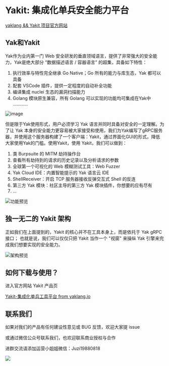 # Yakit: 集成化单兵安全能力平台

[yaklang && Yakit 项目官方网站](http://www.yaklang.io/)

## Yak和Yakit

Yak作为业内第一门 Web 安全研发的垂直领域语言，提供了非常强大的安全能力，Yak是绝大部分 “数据描述语言 / 容器语言” 的超集，具备如下特性：
1. 执行效率与特性完全继承 Go Native；Go 所有的能力与库生态，Yak 都可以具备
1. 配套 VSCode 插件，提供一定程度的自动补全功能
1. 编译集成 nuclei 生态的漏洞扫描能力
1. Golang 模块原生兼容，所有 Golang 可以实现的功能均可集成在Yak中
…………

![image](https://user-images.githubusercontent.com/94944398/145537524-01f2a9a5-674d-4751-aca3-ffb9b3eaa24a.png)

   但是限于Yak使用形式，用户必须学习 Yak 语言并同时具备对安全的一定理解。为了让 Yak 本身的安全能力更容易被大家接受和使用，我们为Yak编写了gRPC服务器，并使用这个服务器构建了一个客户端：Yakit，通过界面化GUI的形式，降低大家使用Yak的门槛。使用Yakit，使用 Yakit，我们可以做到：
1. 类 Burpsuite 的 MITM 劫持操作台
1. 查看所有劫持到的请求的历史记录以及分析请求的参数
1. 全球第一个可视化的 Web 模糊测试工具：Web Fuzzer
1. Yak Cloud IDE：内置智能提示的 Yak 语言云 IDE
1. ShellReceiver：开启 TCP 服务器接收反弹交互式 Shell 的反连
1. 第三方 Yak 模块：社区主导的第三方 Yak 模块插件，你想要的应有尽有
1. ...

![功能预览](http://www.yaklang.io/assets/images/yakit-poc-loaded-136aa1bd8e078db19aa74b4d8b4f429a.jpg)

## 独一无二的 Yakit 架构

正如我们在上面提到的，Yakit 的核心并不在工具本身上，而是依托于 Yak gRPC 接口； 也就是说，我们可以仅仅只把 Yakit 当作一个 "视窗" 来操纵 Yak 引擎来完成我们想要实现的安全能力。

![架构预览](http://www.yaklang.io/assets/images/arch-bd2e0f27b2ce06d93c7d75a78d59e1c0.jpg)

## 如何下载与使用？

进入官方网站 Yakit 产品页

[Yakit-集成化单兵工具平台 from yaklang.io](http://www.yaklang.io/products/intro/)

## 联系我们

如果对我们的产品有任何建设性意见或 BUG 反馈，欢迎大家提 issue

或通过微信公众号联系我们，也欢迎联系商业授权与合作

进群交流请添加运营小姐姐微信：Juzi19880818

![](https://www.yaklang.io/assets/images/qrcode_for_yaklang-f67bc5fedba90c628080507245f66a34.jpg)
